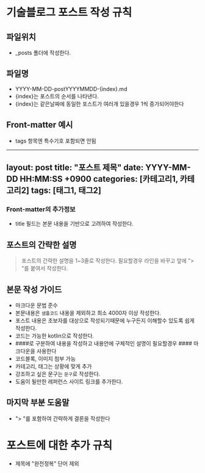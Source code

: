 # 기술블로그 포스트 작성 규칙

## 파일위치
- _posts 폴더에 작성한다.

## 파일명
- YYYY-MM-DD-postYYYYMMDD-{index}.md
- {index}는 포스트의 순서를 나타낸다.
- {index}는 같은날짜에 동일한 포스트가 여러개 있을경우 1씩 증가되어야한다

## Front-matter 예시
- tags 항목엔 특수기호 포함되면 안됨

---
layout: post
title: "포스트 제목"
date: YYYY-MM-DD HH:MM:SS +0900
categories: [카테고리1, 카테고리2]
tags: [태그1, 태그2]
---

### Front-matter의 추가정보
- title 필드는 본문 내용을 기반으로 고려하여 작성한다.

## 포스트의 간략한 설명
> 포스트의 간략한 설명을 1~3줄로 작성한다. 필요할경우 라인을 바꾸고 앞에 "> "를 붙여서 작성한다.

## 본문 작성 가이드
- 마크다운 문법 준수
- 본문내용은 ```샘플코드``` 내용을 제외하고 최소 4000자 이상 작성한다.
- 포스트 내용은 초보자를 대상으로 작성되기때문에 누구든지 이해할수 있도록 쉽게 작성한다.
- 코드는 가능한 kotlin으로 작성한다.
- ####로 구분하여 내용을 작성하고 내용안에 구체적인 설명이 필요할경우 #### 마크다운을 사용한다
- 코드블록, 이미지 첨부 가능
- 카테고리, 태그는 상황에 맞게 추가
- 강조하고 싶은 문구는 `문구`로 작성한다.
- 도움이 될만한 레퍼런스 사이트 링크를 추가한다.

## 마지막 부분 도움말
- "> "를 포함하여 간략하게 결론을 작성한다

# 포스트에 대한 추가 규칙
- 제목에 "완전정복" 단어 제외